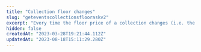 ```yaml
---
title: "Collection floor changes"
slug: "geteventscollectionsflooraskv2"
excerpt: "Every time the floor price of a collection changes (i.e. the 'floor ask'), an event is generated. This API is designed to be polled at high frequency, in order to keep an external system in sync with accurate prices for any token.\n\nThere are multiple event types, which describe what caused the change in price:\n\n- `new-order` > new listing at a lower price\n\n- `expiry` > the previous best listing expired\n\n- `sale` > the previous best listing was filled\n\n- `cancel` > the previous best listing was cancelled\n\n- `balance-change` > the best listing was invalidated due to no longer owning the NFT\n\n- `approval-change` > the best listing was invalidated due to revoked approval\n\n- `revalidation` > manual revalidation of orders (e.g. after a bug fixed)\n\n- `reprice` > price update for dynamic orders (e.g. dutch auctions)\n\n- `bootstrap` > initial loading of data, so that all tokens have a price associated\n\nSome considerations to keep in mind\n\n- Selling a partial quantity of available 1155 tokens in a listing will generate a `sale` and will have a new quantity.\n\n- Due to the complex nature of monitoring off-chain liquidity across multiple marketplaces, including dealing with block re-orgs, events should be considered 'relative' to the perspective of the indexer, ie _when they were discovered_, rather than _when they happened_. A more deterministic historical record of price changes is in development, but in the meantime, this method is sufficent for keeping an external system in sync with the best available prices.\n\n- Events are only generated if the best price changes. So if a new order or sale happens without changing the best price, no event is generated. This is more common with 1155 tokens, which have multiple owners and more depth. For this reason, if you need sales data, use the Sales API."
hidden: false
createdAt: "2023-03-28T19:21:44.112Z"
updatedAt: "2023-08-18T15:11:29.280Z"
---
```

